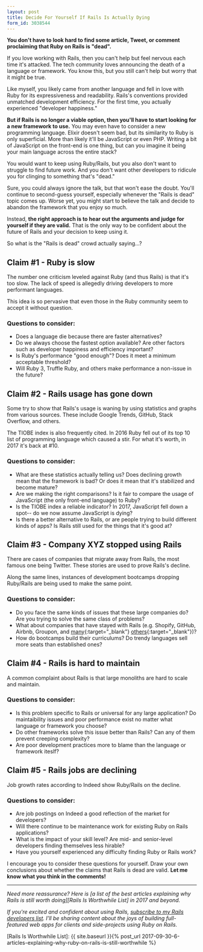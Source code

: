 ```yaml
---
layout: post
title: Decide For Yourself If Rails Is Actually Dying
form_id: 3038544
---
```


**You don't have to look hard to find some article, Tweet, or comment proclaiming that Ruby on Rails is "dead".**

If you love working with Rails, 
then you can't help but feel nervous each time it's attacked. 
The tech community loves announcing the death of a language or framework. 
You know this,
but you still can't help but worry that it might be true.

Like myself, 
you likely came from another language and fell in love with Ruby for its expressiveness and readability. 
Rails's conventions provided unmatched development efficiency. 
For the first time, you actually experienced "developer happiness."

**But if Rails is no longer a viable option, 
then you'll have to start looking for a new framework to use.**
You may even have to consider a new programming language. 
Elixir doesn't seem bad, but its similarity to Ruby is only superficial. 
More than likely it'll be JavaScript or even PHP. Writing a bit of JavaScript on the front-end is one thing, 
but can you imagine it being your main language across the entire stack?

You would want to keep using Ruby/Rails, 
but you also don't want to struggle to find future work. 
And you don't want other developers to ridicule you for clinging to something that's "dead." 

Sure, you could always ignore the talk, 
but that won't ease the doubt. 
You'll continue to second-guess yourself, 
especially whenever the "Rails is dead" topic comes up. 
Worse yet, 
you might start to believe the talk and decide to abandon the framework that you enjoy so much. 

Instead, 
**the right approach is to hear out the arguments and judge for yourself if they are valid.**
That is the only way to be confident about the future of Rails and your decision to keep using it. 

So what is the "Rails is dead" crowd actually saying...?

## Claim #1 - Ruby is slow

The number one criticism leveled against Ruby (and thus Rails) is that it's too slow. 
The lack of speed is allegedly driving developers to more performant languages. 

This idea is so pervasive that even those in the Ruby community seem to accept it without question. 

### Questions to consider:

* Does a language die because there are faster alternatives?
* Do we always choose the fastest option available? Are other factors such as developer happiness and efficiency important?
* Is Ruby's performance "good enough"? Does it meet a minimum acceptable threshold?
* Will Ruby 3, Truffle Ruby, and others make performance a non-issue in the future?

## Claim #2 - Rails usage has gone down

Some try to show that Rails's usage is waning by using statistics and graphs from various sources. 
These include Google Trends, GitHub, Stack Overflow, and others. 

The TIOBE index is also frequently cited. 
In 2016 Ruby fell out of its top 10 list of programming language which caused a stir. 
For what it's worth, 
in 2017 it's back at #10. 

### Questions to consider:

* What are these statistics actually telling us? Does declining growth mean that the framework is bad? Or does it mean that it's stabilized and become mature?
* Are we making the right comparisons? Is it fair to compare the usage of JavaScript (the only front-end language) to Ruby? 
* Is the TIOBE index a reliable indicator? In 2017, JavaScript fell down a spot-- do we now assume JavaScript is dying?
* Is there a better alternative to Rails, or are people trying to build different kinds of apps? Is Rails still used for the things that it's good at?

## Claim #3 - Company XYZ stopped using Rails

There are cases of companies that migrate away from Rails, 
the most famous one being Twitter. 
These stories are used to prove Rails's decline. 

Along the same lines, 
instances of development bootcamps dropping Ruby/Rails are being used to make the same point. 

### Questions to consider:

* Do you face the same kinds of issues that these large companies do? Are you trying to solve the same class of problems? 
* What about companies that have stayed with Rails (e.g. Shopify, GitHub, Airbnb, Groupon, and [many][ror-sites-1]{:target="_blank"} [others][ror-sites-2]{:target="_blank"})?
* How do bootcamps build their curriculums? Do trendy languages sell more seats than established ones? 

## Claim #4 - Rails is hard to maintain

A common complaint about Rails is that large monoliths are hard to scale and maintain. 

### Questions to consider:

* Is this problem specific to Rails or universal for any large application? Do maintaibility issues and poor performance exist no matter what language or framework you choose?
* Do other frameworks solve this issue better than Rails? Can any of them prevent creeping complexity?
* Are poor development practices more to blame than the language or framework iteslf? 

## Claim #5 - Rails jobs are declining

Job growth rates according to Indeed show Ruby/Rails on the decline. 

### Questions to consider: 

* Are job postings on Indeed a good reflection of the market for developers? 
* Will there continue to be maintenance work for existing Ruby on Rails applications?  
* What is the impact of your skill level? Are mid- and senior-level developers finding themselves less hirable? 
* Have you yourself experienced any difficulty finding Ruby or Rails work? 

I encourage you to consider these questions for yourself. 
Draw your own conclusions about whether the claims that Rails is dead are valid. 
**Let me know what you think in the comments!**

---

_Need more reassurance? 
Here is [a list of the best articles explaining why Rails is still worth doing][Rails Is Worthwhile List] in 2017 and beyond._

_If you're excited and confident about using Rails, 
[subscribe to my Rails developers list](#post_cta).
I'll be sharing content about the joys of building full-featured web apps for clients and side-projects using Ruby on Rails._

[ror-sites-1]: https://skillcrush.com/2015/02/02/37-rails-sites
[ror-sites-2]: http://designwebkit.com/inspiration/40-websites-built-with-ruby-on-rails
[Rails Is Worthwhile List]: {{ site.baseurl }}{% post_url 2017-09-30-6-articles-explaining-why-ruby-on-rails-is-still-worthwhile %}
